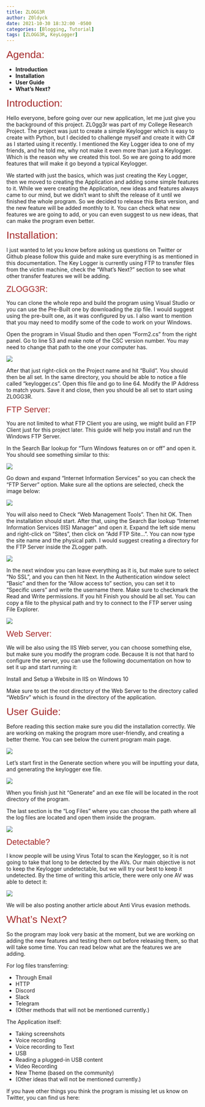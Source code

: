 ```yaml
---
title: ZLOGG3R
author: Z0ldyck
date: 2021-10-30 18:32:00 -0500
categories: [Blogging, Tutorial]
tags: [ZLOGG3R, KeyLogger]
---
```


<html>
<p><span style="font-size:20pt;font-family:Arial;color:#a52a2a;background-color:transparent;font-weight:400;font-style:normal;font-variant:normal;text-decoration:none;vertical-align:baseline;white-space:pre;white-space:pre-wrap;">Agenda:</span></p>
</html>

- **Introduction**
- **Installation**
- **User Guide**
- **What’s Next?**


<html>
<p><span style="font-size:20pt;font-family:Arial;color:#a52a2a;background-color:transparent;font-weight:400;font-style:normal;font-variant:normal;text-decoration:none;vertical-align:baseline;white-space:pre;white-space:pre-wrap;">Introduction:</span></p>
</html>

Hello everyone, before going over our new application, let me just give you the background of this project. ZL0gg3r was part of my College Research Project. The project was just to create a simple Keylogger which is easy to create with Python, but I decided to challenge myself and create it with C# as I started using it recently. I mentioned the Key Logger idea to one of my friends, and he told me, why not make it even more than just a Keylogger. Which is the reason why we created this tool. So we are going to add more features that will make it go beyond a typical Keylogger.


We started with just the basics, which was just creating the Key Logger, then we moved to creating the Application and adding some simple features to it. While we were creating the Application, new ideas and features always came to our mind, but we didn’t want to shift the release of it until we finished the whole program. So we decided to release this Beta version, and the new feature will be added monthly to it. You can check what new features we are going to add, or you can even suggest to us new ideas, that can make the program even better.


<html>
<p><span style="font-size:20pt;font-family:Arial;color:#a52a2a;background-color:transparent;font-weight:400;font-style:normal;font-variant:normal;text-decoration:none;vertical-align:baseline;white-space:pre;white-space:pre-wrap;">Installation:</span></p>
</html>

I just wanted to let you know before asking us questions on Twitter or Github please follow this guide and make sure everything is as mentioned in this documentation. The Key Logger is currently using FTP to transfer files from the victim machine, check the “What’s Next?” section to see what other transfer features we will be adding.

<html>
<p><span style="font-size:16pt;font-family:Arial;color:#a52a2a;background-color:transparent;font-weight:400;font-style:normal;font-variant:normal;text-decoration:none;vertical-align:baseline;white-space:pre;white-space:pre-wrap;">ZLOGG3R:</span></p>
</html>

You can clone the whole repo and build the program using Visual Studio or you can use the Pre-Built one by downloading the zip file. I would suggest using the pre-built one, as it was configured by us. I also want to mention that you may need to modify some of the code to work on your Windows.

Open the program in Visual Studio and then open “Form2.cs” from the right panel. Go to line 53 and make note of the CSC version number. You may need to change that path to the one your computer has.

![](../../images/ZLOGG3R/5.png)

After that just right-click on the Project name and hit “Build”. You should then be all set.
In the same directory, you should be able to notice a file called “keylogger.cs”. Open this file and go to line 64. Modify the IP Address to match yours. Save it and close, then you should be all set to start using ZL0GG3R.


<html>
<p><span style="font-size:16pt;font-family:Arial;color:#a52a2a;background-color:transparent;font-weight:400;font-style:normal;font-variant:normal;text-decoration:none;vertical-align:baseline;white-space:pre;white-space:pre-wrap;">FTP Server:</span></p>
</html>

You are not limited to what FTP Client you are using, we might build an FTP Client just for this project later. This guide will help you install and run the Windows FTP Server.


In the Search Bar lookup for “Turn Windows features on or off” and open it. You should see something similar to this:

![](../../images/ZLOGG3R/1.png)


Go down and expand “Internet Information Services” so you can check the “FTP Server” option. Make sure all the options are selected, check the image below:

![](../../images/ZLOGG3R/2.png)

You will also need to Check “Web Management Tools”. Then hit OK. Then the installation should start. After that, using the Search Bar lookup “Internet Information Services (IIS) Manager” and open it. Expand the left side menu and right-click on “Sites”, then click on “Add FTP Site…”. You can now type the site name and the physical path. I would suggest creating a directory for the FTP Server inside the ZLogger path.


![](../../images/ZLOGG3R/3.png)


In the next window you can leave everything as it is, but make sure to select “No SSL”, and you can then hit Next. In the Authentication window select “Basic” and then for the “Allow access to” section, you can set it to “Specific users” and write the username there. Make sure to checkmark the Read and Write permissions. If you hit Finish you should be all set. You can copy a file to the physical path and try to connect to the FTP server using File Explorer.

![](../../images/ZLOGG3R/4.png)

<html>
<p><span style="font-size:16pt;font-family:Arial;color:#a52a2a;background-color:transparent;font-weight:400;font-style:normal;font-variant:normal;text-decoration:none;vertical-align:baseline;white-space:pre;white-space:pre-wrap;">Web Server:</span></p>
</html>

We will be also using the IIS Web server, you can choose something else, but make sure you modify the program code. Because It is not that hard to configure the server, you can use the following documentation on how to set it up and start running it:

Install and Setup a Website in IIS on Windows 10

Make sure to set the root directory of the Web Server to the directory called “WebSrv” which is found in the directory of the application.

<html>
<p><span style="font-size:20pt;font-family:Arial;color:#a52a2a;background-color:transparent;font-weight:400;font-style:normal;font-variant:normal;text-decoration:none;vertical-align:baseline;white-space:pre;white-space:pre-wrap;">User Guide:</span></p>
</html>


Before reading this section make sure you did the installation correctly. We are working on making the program more user-friendly, and creating a better theme. You can see below the current program main page.


![](../../images/ZLOGG3R/z1.png)


Let’s start first in the Generate section where you will be inputting your data, and generating the keylogger exe file.

![](../../images/ZLOGG3R/z2.png)

When you finish just hit “Generate” and an exe file will be located in the root directory of the program.


The last section is the “Log Files” where you can choose the path where all the log files are located and open them inside the program.

![](../../images/ZLOGG3R/z3.png)


<html>
<p><span style="font-size:16pt;font-family:Arial;color:#a52a2a;background-color:transparent;font-weight:400;font-style:normal;font-variant:normal;text-decoration:none;vertical-align:baseline;white-space:pre;white-space:pre-wrap;">Detectable?</span></p>
</html>


I know people will be using Virus Total to scan the Keylogger, so it is not going to take that long to be detected by the AVs. Our main objective is not to keep the Keylogger undetectable, but we will try our best to keep it undetected. By the time of writing this article, there were only one AV was able to detect it:

![](../../images/ZLOGG3R/z4.png)

We will be also posting another article about Anti Virus evasion methods.


<html>
<p><span style="font-size:20pt;font-family:Arial;color:#a52a2a;background-color:transparent;font-weight:400;font-style:normal;font-variant:normal;text-decoration:none;vertical-align:baseline;white-space:pre;white-space:pre-wrap;">What’s Next?</span></p>
</html>

So the program may look very basic at the moment, but we are working on adding the new features and testing them out before releasing them, so that will take some time. You can read below what are the features we are adding.


For log files transferring:

- Through Email
- HTTP
- Discord
- Slack
- Telegram
- (Other methods that will not be mentioned currently.)


The Application itself:

- Taking screenshots
- Voice recording
- Voice recording to Text
- USB
- Reading a plugged-in USB content
- Video Recording
- New Theme (based on the community)
- (Other ideas that will not be mentioned currently.)


If you have other things you think the program is missing let us know on Twitter, you can find us here:
